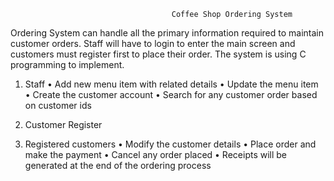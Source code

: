                                         Coffee Shop Ordering System

Ordering System can handle all the primary information required to maintain customer orders. Staff will have to login to enter the main screen and customers must register first to place their order. The system is using C programming to implement.

1. Staff
   •	Add new menu item with related details
   •	Update the menu item
   •	Create the customer account
   •	Search for any customer order based on customer ids
   
3. Customer Register

4. Registered customers
   •	Modify the customer details
   •	Place order and make the payment
   •	Cancel any order placed
   •	Receipts will be generated at the end of the ordering process


